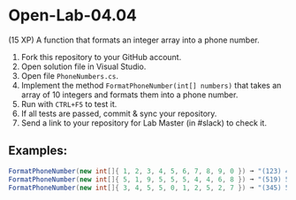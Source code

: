 # Open-Lab-04.04
(15 XP) A function that formats an integer array into a phone number.

1. Fork this repository to your GitHub account.
2. Open solution file in Visual Studio.
3. Open file `PhoneNumbers.cs`.
4. Implement the method `FormatPhoneNumber(int[] numbers)` that takes an array of 10 integers and formats them into a phone number.
5. Run with `CTRL+F5` to test it.
6. If all tests are passed, commit & sync your repository.
7. Send a link to your repository for Lab Master (in #slack) to check it.

## Examples: 
```C#
FormatPhoneNumber(new int[]{ 1, 2, 3, 4, 5, 6, 7, 8, 9, 0 }) ➞ "(123) 456-7890"
FormatPhoneNumber(new int[]{ 5, 1, 9, 5, 5, 5, 4, 4, 6, 8 }) ➞ "(519) 555-4468"
FormatPhoneNumber(new int[]{ 3, 4, 5, 5, 0, 1, 2, 5, 2, 7 }) ➞ "(345) 501-2527"
```
